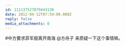 ```yaml
---
id: 111137527879443130
date: 2012-04-12T07:54:00.000Z
reply: false
media_attachments: 0
---
```


#中方要求菲军舰离开南海 @方舟子 来质疑一下这个事情嘛。 ​​​​

